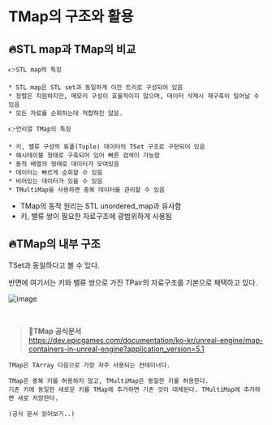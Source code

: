 # TMap의 구조와 활용

## 🔥STL map과 TMap의 비교
```
👉STL map의 특징

* STL map은 STL set과 동일하게 이진 트리로 구성되어 있음
* 정렬은 지원하지만, 메모리 구성이 효율적이지 않으며, 데이터 삭제시 재구축이 일어날 수 있음
* 모든 자료를 순회하는데 적합하진 않음.
```
```
👉언리얼 TMap의 특징

* 키, 밸류 구성의 튜플(Tuple) 데이터의 TSet 구조로 구현되어 있음
* 해시테이블 형태로 구축되어 있어 빠른 검색이 가능함
* 동적 배열의 형태로 데이터가 모여있음
* 데이터는 빠르게 순회할 수 있음
* 비어있는 데이터가 있을 수 있음
* TMultiMap을 사용하면 중복 데이터를 관리할 수 있음
```
* TMap의 동작 원리는 STL unordered_map과 유사함
* 키, 밸류 쌍이 필요한 자료구조에 광범위하게 사용됨

## 🔥TMap의 내부 구조
TSet과 동일하다고 볼 수 있다.

반면에 여기서는 키와 밸류 쌍으로 가진 TPair의 자료구조를 기본으로 채택하고 있다.

![image](https://github.com/SunFlower2819/Today-I-learned/assets/130738283/8b0a3ea4-d48a-4cd1-97f2-ccd32be10a65)

<br>

> **📌TMap 공식문서** <br>
> https://dev.epicgames.com/documentation/ko-kr/unreal-engine/map-containers-in-unreal-engine?application_version=5.1

```
TMap은 TArray 다음으로 가장 자주 사용되는 컨테이너다.

TMap은 중복 키를 허용하지 않고, TMultiMap은 동일한 키를 허용한다.
기존 키에 동일한 새로운 키를 TMap에 추가하면 기존 것이 대체된다. TMultiMap에 추가하면 새로 저장한다.

(공식 문서 읽어보기..)
```

